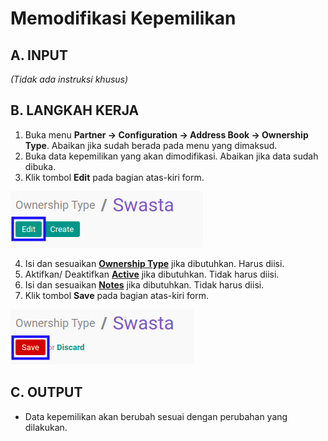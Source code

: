 # Memodifikasi Kepemilikan

## A. INPUT

*(Tidak ada instruksi khusus)*

## B. LANGKAH KERJA

1. Buka menu **Partner -> Configuration -> Address Book -> Ownership Type**. Abaikan jika sudah berada pada menu yang dimaksud.
2. Buka data kepemilikan yang akan dimodifikasi. Abaikan jika data sudah dibuka.
3. Klik tombol **Edit** pada bagian atas-kiri form.

![](../../../img/kepemilikan/tombol-edit.png)

4. Isi dan sesuaikan **[Ownership Type](./penjelasan.md#field-name)** jika dibutuhkan. Harus diisi.
5. Aktifkan/ Deaktifkan **[Active](./penjelasan.md#field-active)** jika dibutuhkan. Tidak harus diisi.
6. Isi dan sesuaikan **[Notes](./penjelasan.md#field-notes)** jika dibutuhkan. Tidak harus diisi.
7. Klik tombol **Save** pada bagian atas-kiri form.

![](../../../img/kepemilikan/tombol-simpan-modifikasi.png)

## C. OUTPUT

* Data kepemilikan akan berubah sesuai dengan perubahan yang dilakukan.
